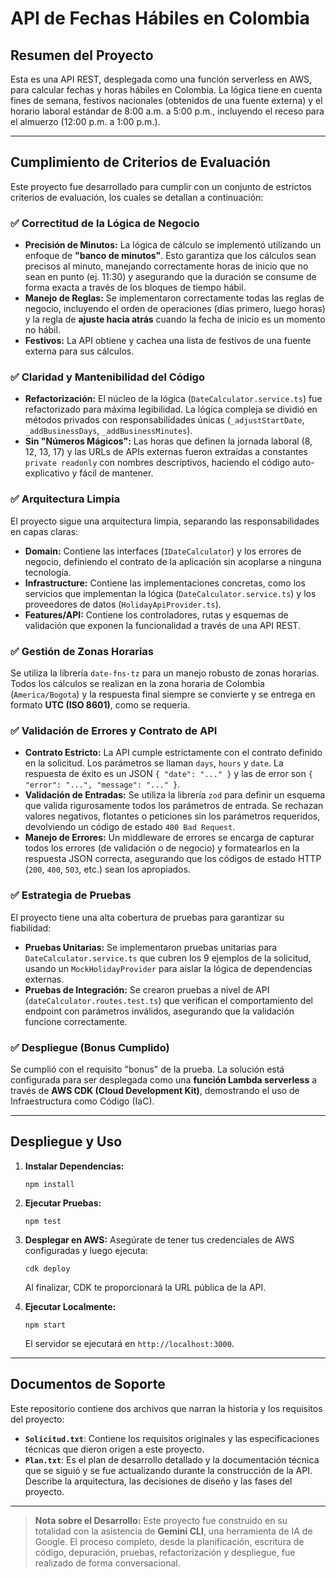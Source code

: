 # API de Fechas Hábiles en Colombia

## Resumen del Proyecto

Esta es una API REST, desplegada como una función serverless en AWS, para calcular fechas y horas hábiles en Colombia. La lógica tiene en cuenta fines de semana, festivos nacionales (obtenidos de una fuente externa) y el horario laboral estándar de 8:00 a.m. a 5:00 p.m., incluyendo el receso para el almuerzo (12:00 p.m. a 1:00 p.m.).

---

## Cumplimiento de Criterios de Evaluación

Este proyecto fue desarrollado para cumplir con un conjunto de estrictos criterios de evaluación, los cuales se detallan a continuación:

### ✅ Correctitud de la Lógica de Negocio

*   **Precisión de Minutos:** La lógica de cálculo se implementó utilizando un enfoque de **"banco de minutos"**. Esto garantiza que los cálculos sean precisos al minuto, manejando correctamente horas de inicio que no sean en punto (ej. 11:30) y asegurando que la duración se consume de forma exacta a través de los bloques de tiempo hábil.
*   **Manejo de Reglas:** Se implementaron correctamente todas las reglas de negocio, incluyendo el orden de operaciones (días primero, luego horas) y la regla de **ajuste hacia atrás** cuando la fecha de inicio es un momento no hábil.
*   **Festivos:** La API obtiene y cachea una lista de festivos de una fuente externa para sus cálculos.

### ✅ Claridad y Mantenibilidad del Código

*   **Refactorización:** El núcleo de la lógica (`DateCalculator.service.ts`) fue refactorizado para máxima legibilidad. La lógica compleja se dividió en métodos privados con responsabilidades únicas (`_adjustStartDate`, `_addBusinessDays`, `_addBusinessMinutes`).
*   **Sin "Números Mágicos":** Las horas que definen la jornada laboral (8, 12, 13, 17) y las URLs de APIs externas fueron extraídas a constantes `private readonly` con nombres descriptivos, haciendo el código auto-explicativo y fácil de mantener.

### ✅ Arquitectura Limpia

El proyecto sigue una arquitectura limpia, separando las responsabilidades en capas claras:
*   **Domain:** Contiene las interfaces (`IDateCalculator`) y los errores de negocio, definiendo el contrato de la aplicación sin acoplarse a ninguna tecnología.
*   **Infrastructure:** Contiene las implementaciones concretas, como los servicios que implementan la lógica (`DateCalculator.service.ts`) y los proveedores de datos (`HolidayApiProvider.ts`).
*   **Features/API:** Contiene los controladores, rutas y esquemas de validación que exponen la funcionalidad a través de una API REST.

### ✅ Gestión de Zonas Horarias

Se utiliza la librería `date-fns-tz` para un manejo robusto de zonas horarias. Todos los cálculos se realizan en la zona horaria de Colombia (`America/Bogota`) y la respuesta final siempre se convierte y se entrega en formato **UTC (ISO 8601)**, como se requería.

### ✅ Validación de Errores y Contrato de API

*   **Contrato Estricto:** La API cumple estrictamente con el contrato definido en la solicitud. Los parámetros se llaman `days`, `hours` y `date`. La respuesta de éxito es un JSON `{ "date": "..." }` y las de error son `{ "error": "...", "message": "..." }`.
*   **Validación de Entradas:** Se utiliza la librería `zod` para definir un esquema que valida rigurosamente todos los parámetros de entrada. Se rechazan valores negativos, flotantes o peticiones sin los parámetros requeridos, devolviendo un código de estado `400 Bad Request`.
*   **Manejo de Errores:** Un middleware de errores se encarga de capturar todos los errores (de validación o de negocio) y formatearlos en la respuesta JSON correcta, asegurando que los códigos de estado HTTP (`200`, `400`, `503`, etc.) sean los apropiados.

### ✅ Estrategia de Pruebas

El proyecto tiene una alta cobertura de pruebas para garantizar su fiabilidad:
*   **Pruebas Unitarias:** Se implementaron pruebas unitarias para `DateCalculator.service.ts` que cubren los 9 ejemplos de la solicitud, usando un `MockHolidayProvider` para aislar la lógica de dependencias externas.
*   **Pruebas de Integración:** Se crearon pruebas a nivel de API (`dateCalculator.routes.test.ts`) que verifican el comportamiento del endpoint con parámetros inválidos, asegurando que la validación funcione correctamente.

### ✅ Despliegue (Bonus Cumplido)

Se cumplió con el requisito "bonus" de la prueba. La solución está configurada para ser desplegada como una **función Lambda serverless** a través de **AWS CDK (Cloud Development Kit)**, demostrando el uso de Infraestructura como Código (IaC).

---

## Despliegue y Uso

1.  **Instalar Dependencias:**
    ```shell
    npm install
    ```

2.  **Ejecutar Pruebas:**
    ```shell
    npm test
    ```

3.  **Desplegar en AWS:**
    Asegúrate de tener tus credenciales de AWS configuradas y luego ejecuta:
    ```shell
    cdk deploy
    ```
    Al finalizar, CDK te proporcionará la URL pública de la API.

4.  **Ejecutar Localmente:**
    ```shell
    npm start
    ```
    El servidor se ejecutará en `http://localhost:3000`.

---

## Documentos de Soporte

Este repositorio contiene dos archivos que narran la historia y los requisitos del proyecto:

*   **`Solicitud.txt`**: Contiene los requisitos originales y las especificaciones técnicas que dieron origen a este proyecto.
*   **`Plan.txt`**: Es el plan de desarrollo detallado y la documentación técnica que se siguió y se fue actualizando durante la construcción de la API. Describe la arquitectura, las decisiones de diseño y las fases del proyecto.

---

> **Nota sobre el Desarrollo:** Este proyecto fue construido en su totalidad con la asistencia de **Gemini CLI**, una herramienta de IA de Google. El proceso completo, desde la planificación, escritura de código, depuración, pruebas, refactorización y despliegue, fue realizado de forma conversacional.
